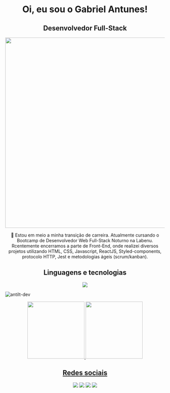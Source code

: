<h1 align="center"> Oi, eu sou o Gabriel Antunes!  </h1>
<h2 align="center"> Desenvolvedor Full-Stack </h2>
<div align="center"><img width="600px" align="center" src="https://cdn.videoplasty.com/animation/chill-coding-programming-lo-fi-animation-stock-animation-21874-1024x576.jpg"/></div>

   <p align="center">🌱 Estou em meio a minha transição de carreira. Atualmente cursando o Bootcamp de Desenvolvedor Web Full-Stack Noturno na Labenu. Rcentemente encerramos a parte de Front-End, onde realizei diversos projetos utilizando HTML, CSS, Javascript, ReactJS, Styled-components, protocolo HTTP, Jest e metodologias ágeis (scrum/kanban).  </p>
   
   <h2 align="center">Linguagens e tecnologias</h2>
   <p align="center">
  <a href="https://skillicons.dev">
    <img src="https://skillicons.dev/icons?i=html,css,js,react,ts,nodejs,express,jest,mysql,styledcomponents,git&theme=light" />
  </a>
</p>

<p align="left"> <img src="https://komarev.com/ghpvc/?username=antilt-dev&label=Profile%20views&color=0e75b6&style=flat" alt="antilt-dev" /> </p>

<div align="center">
  <a href="https://github.com/antilt-dev">
  <img height="180em" src="https://github-readme-stats.vercel.app/api?username=antilt-dev&show_icons=true&theme=dark&include_all_commits=true&count_private=true"/>
  <img height="180em" src="https://github-readme-stats.vercel.app/api/top-langs/?username=antilt-dev&layout=compact&langs_count=7&theme=dark"/>
</div>


  
  
 <h2 align="center">Redes sociais</h2>
<div align="center"> 
  <a href="https://www.youtube.com/channel/UC57iOAots4eIxpA7EVKvnPA" target="_blank"><img src="https://img.shields.io/badge/YouTube-FF0000?style=for-the-badge&logo=youtube&logoColor=white" target="_blank"></a>
  <a href="https://www.instagram.com/antunes_gg/" target="_blank"><img src="https://img.shields.io/badge/-Instagram-%23E4405F?style=for-the-badge&logo=instagram&logoColor=white" target="_blank"></a>
  <a href = "mailto:dev.gabriel.antunes@gmail.com"><img src="https://img.shields.io/badge/-Gmail-%23333?style=for-the-badge&logo=gmail&logoColor=white" target="_blank"></a>
  <a href="https://www.linkedin.com/in/gabriel-antunes-dev/" target="_blank"><img src="https://img.shields.io/badge/-LinkedIn-%230077B5?style=for-the-badge&logo=linkedin&logoColor=white" target="_blank"></a> 
 
</div>



